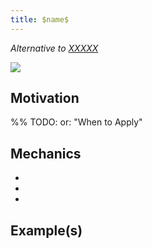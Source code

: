 ```yaml
---
title: $name$
---
```


*Alternative to [XXXXX](XXXXXX)*

![](../../images/domain-driven-refactorings/YYY/XXXX.drawio.svg)

## Motivation

%% TODO: or:  "When to Apply"

## Mechanics

-
-
-

## Example(s)
